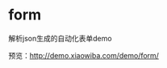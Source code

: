 # form
<p>解析json生成的自动化表单demo</p>
<p>预览：<a href='http://demo.xiaowiba.com/demo/form/'>http://demo.xiaowiba.com/demo/form/</a></p>
<img src="https://imgchr.com/i/KW1mZt" alt="" />
